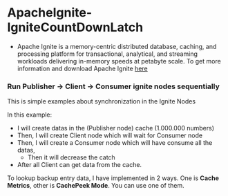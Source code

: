 # ApacheIgnite-IgniteCountDownLatch

* Apache Ignite  is a memory-centric distributed database, caching, and processing platform for transactional, analytical, and streaming workloads delivering in-memory speeds at petabyte scale. To get more information and download Apache Ignite [here](https://ignite.apache.org/)

### Run Publisher -> Client -> Consumer ignite nodes sequentially

This is simple examples about synchronization in the Ignite Nodes

In this example:
* I will create datas in the (Publisher node) cache (1.000.000 numbers)
* Then, I will create Client node which will wait for Consumer node
* Then, I will create a Consumer node which will have consume all the datas, 
   * Then it will decrease the catch
* After all Client can get data from the cache.



To lookup backup entry data, I have implemented in 2 ways. One is **Cache Metrics**, other is **CachePeek Mode**. You can use one of them.
